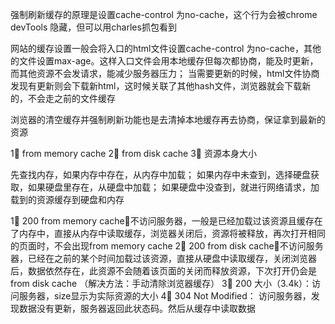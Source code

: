 <!-- 浏览器强制刷新缓存的原理： -->
强制刷新缓存的原理是设置cache-control 为no-cache，这个行为会被chrome devTools 隐藏，但可以用charles抓包看到

网站的缓存设置一般会将入口的html文件设置cache-control 为no-cache，其他的文件设置max-age。这样入口文件会用本地缓存但每次都协商，能及时更新，而其他资源不会发请求，能减少服务器压力；
当需要更新的时候，html文件协商发现有更新则会下载新html，这时候关联了其他hash文件，浏览器就会下载新的，不会走之前的文件缓存

浏览器的清空缓存并强制刷新功能也是去清掉本地缓存再去协商，保证拿到最新的资源

<!-- 关于network的Size列出现的三种情况： -->
1⃣️ from memory cache
2⃣️ from disk cache 
3⃣️ 资源本身大小

<!-- 三级缓存原理： -->
先查找内存，如果内存中存在，从内存中加载；
如果内存中未查到，选择硬盘获取，如果硬盘里存在，从硬盘中加载；
如果硬盘中没查到，就进行网络请求，加载到的资源缓存到硬盘和内存

<!-- 缓存状态码： -->
1⃣️ 200 from memory cache：不访问服务器，一般是已经加载过该资源且缓存在了内存中，直接从内存中读取缓存，浏览器关闭后，资源将被释放，再次打开相同的页面时，不会出现from memory cache
2⃣️ 200 from disk cache：不访问服务器，已经在之前的某个时间加载过该资源，直接从硬盘中读取缓存，关闭浏览器后，数据依然存在，此资源不会随着该页面的关闭而释放资源，下次打开仍会是from disk cache （解决方法：手动清除浏览器缓存）
3⃣️ 200 大小（3.4k）：访问服务器，size显示为实际资源的大小
4⃣️ 304 Not Modified： 访问服务器，发现数据没有更新，服务器返回此状态码。然后从缓存中读取数据